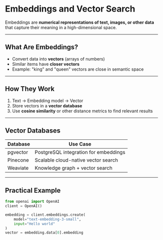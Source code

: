 # Embeddings and Vector Search

Embeddings are **numerical representations of text, images, or other data** that capture their meaning in a high-dimensional space.

---

## What Are Embeddings?

- Convert data into **vectors** (arrays of numbers)  
- Similar items have **closer vectors**  
- Example: "king" and "queen" vectors are close in semantic space  

---

## How They Work

1. Text → Embedding model → Vector  
2. Store vectors in a **vector database**  
3. Use **cosine similarity** or other distance metrics to find relevant results  

---

## Vector Databases

| Database | Use Case |
|----------|----------|
| pgvector | PostgreSQL integration for embeddings |
| Pinecone | Scalable cloud-native vector search |
| Weaviate | Knowledge graph + vector search |

---

## Practical Example

```python
from openai import OpenAI
client = OpenAI()

embedding = client.embeddings.create(
    model="text-embedding-3-small",
    input="Hello world"
)
vector = embedding.data[0].embedding

